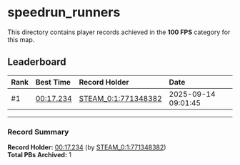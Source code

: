 # speedrun_runners

This directory contains player records achieved in the **100 FPS** category for this map.

## Leaderboard

| Rank | Best Time | Record Holder | Date                |
| :--- | :-------- | :------------ | :------------------ |
| #1   | [00:17.234](./00017234_STEAM_0_1_771348382_20250914-090145.zip) | [STEAM_0:1:771348382](https://speedrun16.com/profile/STEAM_0:1:771348382)   | 2025-09-14 09:01:45 |

---

### Record Summary
**Record Holder:** [00:17.234](./00017234_STEAM_0_1_771348382_20250914-090145.zip) (by [STEAM_0:1:771348382](https://speedrun16.com/profile/STEAM_0:1:771348382))  
**Total PBs Archived:** 1